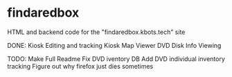 # findaredbox
HTML and backend code for the "findaredbox.kbots.tech" site

DONE:
Kiosk Editing and tracking
Kiosk Map Viewer
DVD Disk Info Viewing

TODO:
Make Full Readme
Fix DVD iventory DB
Add DVD individual inventory tracking
Figure out why firefox just dies sometimes
